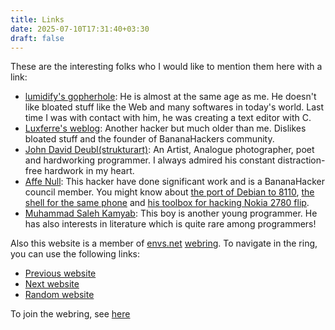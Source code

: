 ```yaml
---
title: Links
date: 2025-07-10T17:31:40+03:30
draft: false
---
```


These are the interesting folks who I would like to mention them here with a link:

- [lumidify's gopherhole](gopher://lumidify.org): He is almost at the same age as me. He doesn't like bloated stuff like the Web and many softwares in today's world. Last time I was with contact with him, he was creating a text editor with C.
- [Luxferre's weblog](https://chronovir.us/): Another hacker but much older than me. Dislikes bloated stuff and the founder of BananaHackers community.
- [John David Deubl(strukturart)](https://strukturart.com): An Artist, Analogue photographer, poet and hardworking programmer. I always admired his constant distraction-free hardwork in my heart.
- [Affe Null](https://git.abscue.de/affe_null): This hacker have done significant work and is a BananaHacker council member. You might know about [the port of Debian to 8110](https://git.abscue.de/bananian/bananian), [the shell for the same phone](https://git.abscue.de/obp/bananui/bananui) and [his toolbox for hacking Nokia 2780 flip](https://git.abscue.de/affe_null/weeknd-toolbox).
- [Muhammad Saleh Kamyab](https://framagit.org/mskf1383): This boy is another young programmer. He has also interests in literature which is quite rare among programmers!

Also this website is a member of [envs.net](https://envs.net) [webring](https://en.wikipedia.org/wiki/Webring). To navigate in the ring,
you can use the following links:

- [Previous website](https://envs.net/ring/?action=prev&me=farooqkz)
- [Next website](https://envs.net/ring/?action=next&me=farooqkz)
- [Random website](https://envs.net/ring/?action=random&me=farooqkz)

To join the webring, see [here](https://envs.net/ring/)

